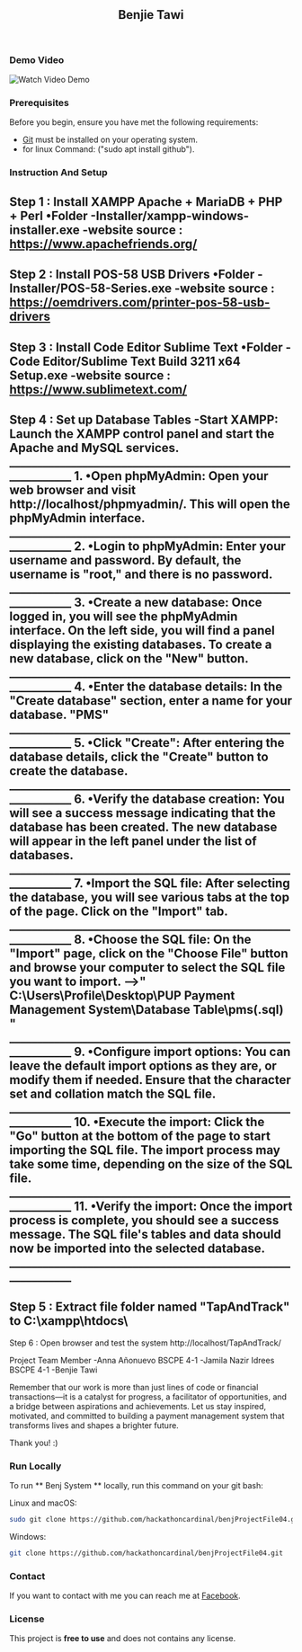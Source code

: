 <div align="center">


  <br />
  <br />

  <h2 align="center">Benjie Tawi</h2>


</div>

<br />

### Demo Video

![Watch Video Demo](./Demo/FINAL_SYSTEM.png "Demo")

### Prerequisites

Before you begin, ensure you have met the following requirements:

* [Git](https://git-scm.com/downloads "Download Git") must be installed on your operating system.
* for linux Command: ("sudo apt install github").

### Instruction And Setup

Step 1 : Install XAMPP Apache + MariaDB + PHP + Perl
	•Folder
	  -Installer/xampp-windows-installer.exe
	  -website source : https://www.apachefriends.org/
-------------------------------------------------------------
Step 2 : Install POS-58 USB Drivers
	•Folder
	  -Installer/POS-58-Series.exe
	  -website source : https://oemdrivers.com/printer-pos-58-usb-drivers
-------------------------------------------------------------
Step 3 : Install Code Editor  Sublime Text 
	•Folder
	  -Code Editor/Sublime Text Build 3211 x64 Setup.exe
	  -website source : https://www.sublimetext.com/
-------------------------------------------------------------
Step 4 : Set up Database Tables
	-Start XAMPP: Launch the XAMPP control panel and start the Apache and MySQL services. 
	_____________________________________________________________
	1. •Open phpMyAdmin: Open your web browser and visit http://localhost/phpmyadmin/. This will open the phpMyAdmin interface.
	_____________________________________________________________
	2. •Login to phpMyAdmin: Enter your username and password. By default, the username is "root," and there is no password.
	_____________________________________________________________
	3. •Create a new database: Once logged in, you will see the phpMyAdmin interface. On the left side, you will find a panel displaying the existing databases. To create a new 	database, 	click on the "New" button.
	_____________________________________________________________
	4. •Enter the database details: In the "Create database" section, enter a name for your database. "PMS"  
	_____________________________________________________________
	5. •Click "Create": After entering the database details, click the "Create" button to create the database.
	_____________________________________________________________
	6. •Verify the database creation: You will see a success message indicating that the database has been created. The new database will appear in the left panel under the list of 	databases.
	_____________________________________________________________
	7. •Import the SQL file: After selecting the database, you will see various tabs at the top of the page. Click on the "Import" tab.
	_____________________________________________________________
	8. •Choose the SQL file: On the "Import" page, click on the "Choose File" button and browse your computer to select the SQL file you want to import. 
	-->" C:\Users\Profile\Desktop\PUP Payment Management System\Database Table\pms(.sql) "
	_____________________________________________________________
	9. •Configure import options: You can leave the default import options as they are, or modify them if needed. Ensure that the character set and collation match the SQL file.
	_____________________________________________________________
	10. •Execute the import: Click the "Go" button at the bottom of the page to start importing the SQL file. The import process may take some time, depending on the size of the SQL 		file.
	_____________________________________________________________
	11. •Verify the import: Once the import process is complete, you should see a success message. The SQL file's tables and data should now be imported into the selected database.
	_____________________________________________________________
-------------------------------------------------------------
Step 5 : Extract file folder named "TapAndTrack" to  C:\xampp\htdocs\ 
-------------------------------------------------------------
Step 6 : Open browser and test the system 
	 http://localhost/TapAndTrack/



Project Team Member
-Anna Añonuevo BSCPE 4-1
-Jamila Nazir Idrees BSCPE 4-1
-Benjie Tawi


Remember that our work is more than just lines of code or financial transactions—it is a catalyst for progress, a facilitator of opportunities, and a bridge between aspirations and achievements. Let us stay inspired, motivated, and committed to building a payment management system that transforms lives and shapes a brighter future.

Thank you! :)



### Run Locally

To run ** Benj System ** locally, run this command on your git bash:

Linux and macOS:

```bash
sudo git clone https://github.com/hackathoncardinal/benjProjectFile04.git
```

Windows:

```bash
git clone https://github.com/hackathoncardinal/benjProjectFile04.git
```

### Contact

If you want to contact with me you can reach me at [Facebook](https://www.facebook.com/benjie.tawi).

### License

This project is **free to use** and does not contains any license.